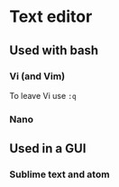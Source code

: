 # Text editor

## Used with bash

### Vi \(and Vim\)

To leave Vi  use `:q`

### Nano

## Used in a GUI

### Sublime text and atom

